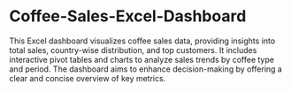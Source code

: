 # Coffee-Sales-Excel-Dashboard
This Excel dashboard visualizes coffee sales data, providing insights into total sales, country-wise distribution, and top customers. It includes interactive pivot tables and charts to analyze sales trends by coffee type and period. The dashboard aims to enhance decision-making by offering a clear and concise overview of key metrics.
